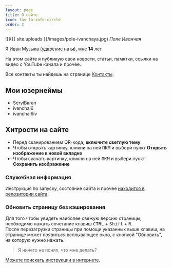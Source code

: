 ```yaml
---
layout: page
title: О сайте
icon: fas fa-info-circle
order: 3
---
```


![]({{ site.uploads }}/images/pole-ivanchaya.jpg)
_Поле Иванчая_

Я Иван Музыка (ударение на **ы**), мне **14** лет.

На этом сайте я публикую свои новости, статьи, памятки, ссылки на видео с YouTube канала и прочее.

Все контакты ты найдешь на странице [Контакты](/contacts).

## Мои юзернеймы

- SeryiBaran
- ivanchai6
- ivanchai6iv

## Хитрости на сайте

- Перед сканированием QR-кода, **включите светлую тему**
- Чтобы открыть картинку, кликни на ней <kbd>ПКМ</kbd> и выбери пункт **Открыть изображение в новой вкладке**
- Чтобы скачать картинку, кликни на ней <kbd>ПКМ</kbd> и выбери пункт **Сохранить изображение**

### Служебная информация

Инструкция по запуску, состояние сайта и прочее [находится в репозитории сайта](https://github.com/SeryiBaran/seryibaran.github.io/).

### Обновить страницу без кэширования

Для того чтобы увидеть наиболее свежую версию страницы, необходимо нажать сочетание клавиш <kbd>CTRL</kbd> + <kbd>Shift</kbd> + <kbd>R</kbd>.  
После перезагрузки страницы при помощи указанных выше клавиш, на странице может появиться всплывающее окно, с кнопкой "Обновить", на которую нужно нажать.

> Я ничего не понял, что мне делать?

[Можете поискать инструкции в интернете](https://yandex.ru/search/?text=как+обновить+страницу+без+кэширования).
